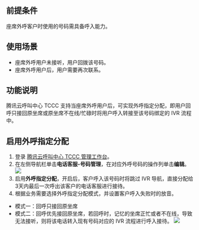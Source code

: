 ## 前提条件
座席外呼客户时使用的号码需具备呼入能力。 

## 使用场景
- 座席外呼用户未接听，用户回拨该号码。
- 座席外呼用户后，用户需要再次联系。

## 功能说明
腾讯云呼叫中心 TCCC 支持当座席外呼用户后，可实现外呼指定分配，即用户回呼只接回原坐席或原坐席不在线/忙碌时将用户呼入转接至该号码绑定的 IVR 流程中。

## 启用外呼指定分配
1. 登录 [腾讯云呼叫中心 TCCC 管理工作台](https://cloud.tencent.com/document/product/679/73497#logintccc)。
2. 在左侧导航栏单击**电话客服-号码管理**，在对应外呼号码的操作列单击**编辑**。
![](https://qcloudimg.tencent-cloud.cn/raw/d2cafdc5d35ae7af918d8c4a68d313ce.png)
3. 启用**外呼指定分配**，开启后，客户呼入该号码时将跳过 IVR 导航，直接分配给3天内最后一次呼出该客户的电话客服进行接待。
4. 根据业务需要选择外呼指定分配模式，并设置客户呼入失败时的放音。
 - 模式一：回呼只接回原坐席
 - 模式二：回呼优先接回原坐席，若回呼时，记忆的坐席正忙或者不在线，导致无法接听，则将该电话转入现有号码对应的 IVR 流程进行呼入接待。
![](https://qcloudimg.tencent-cloud.cn/raw/e7ad49204ad7514397c7122414d2f674.png)
